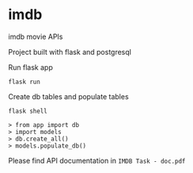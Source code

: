 # imdb
imdb movie APIs

Project built with flask and postgresql

Run flask app

```
flask run
```

Create db tables and populate tables

```
flask shell

> from app import db
> import models
> db.create_all()
> models.populate_db()
```

Please find API documentation in `IMDB Task - doc.pdf`